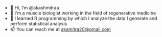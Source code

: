 - 👋 Hi, I’m @akashmitraa
- 👀 I'm a muscle biologist working in the field of regenerative medicine
- 🌱 I learned R programming by which I analyze the data I generate and perform statistical analysis
- 📫 You can reach me at akamitra20@gmail.com

<!---
akashmitraa/akashmitraa is a ✨ special ✨ repository because its `README.md` (this file) appears on your GitHub profile.
You can click the Preview link to take a look at your changes.
--->
